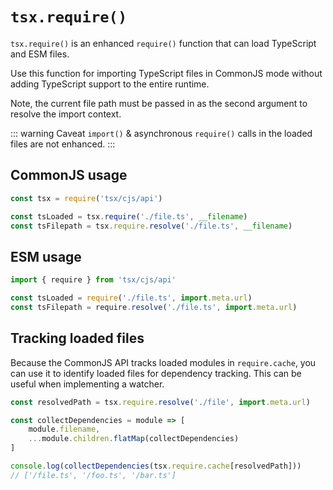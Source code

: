 # `tsx.require()`

`tsx.require()` is an enhanced `require()` function that can load TypeScript and ESM files.

Use this function for importing TypeScript files in CommonJS mode without adding TypeScript support to the entire runtime.

Note, the current file path must be passed in as the second argument to resolve the import context.

::: warning Caveat
`import()` & asynchronous `require()` calls in the loaded files are not enhanced.
:::

## CommonJS usage

```js
const tsx = require('tsx/cjs/api')

const tsLoaded = tsx.require('./file.ts', __filename)
const tsFilepath = tsx.require.resolve('./file.ts', __filename)
```

## ESM usage

```js
import { require } from 'tsx/cjs/api'

const tsLoaded = require('./file.ts', import.meta.url)
const tsFilepath = require.resolve('./file.ts', import.meta.url)
```

## Tracking loaded files

Because the CommonJS API tracks loaded modules in `require.cache`, you can use it to identify loaded files for dependency tracking. This can be useful when implementing a watcher.

```js
const resolvedPath = tsx.require.resolve('./file', import.meta.url)

const collectDependencies = module => [
    module.filename,
    ...module.children.flatMap(collectDependencies)
]

console.log(collectDependencies(tsx.require.cache[resolvedPath]))
// ['/file.ts', '/foo.ts', '/bar.ts']
```
